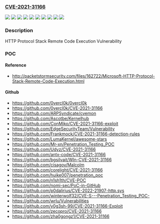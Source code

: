 ### [CVE-2021-31166](https://cve.mitre.org/cgi-bin/cvename.cgi?name=CVE-2021-31166)
![](https://img.shields.io/static/v1?label=Product&message=Windows%2010%20Version%202004%20for%2032-bit%20Systems&color=blue)
![](https://img.shields.io/static/v1?label=Product&message=Windows%2010%20Version%202004%20for%20ARM64-based%20Systems&color=blue)
![](https://img.shields.io/static/v1?label=Product&message=Windows%2010%20Version%202004%20for%20x64-based%20Systems&color=blue)
![](https://img.shields.io/static/v1?label=Product&message=Windows%2010%20Version%2020H2%20for%2032-bit%20Systems&color=blue)
![](https://img.shields.io/static/v1?label=Product&message=Windows%2010%20Version%2020H2%20for%20ARM64-based%20Systems&color=blue)
![](https://img.shields.io/static/v1?label=Product&message=Windows%2010%20Version%2020H2%20for%20x64-based%20Systems&color=blue)
![](https://img.shields.io/static/v1?label=Product&message=Windows%20Server%2C%20version%202004%20(Server%20Core%20installation)&color=blue)
![](https://img.shields.io/static/v1?label=Product&message=Windows%20Server%2C%20version%2020H2%20(Server%20Core%20Installation)&color=blue)
![](https://img.shields.io/static/v1?label=Version&message=n%2Fa&color=blue)
![](https://img.shields.io/static/v1?label=Vulnerability&message=Remote%20Code%20Execution&color=brighgreen)

### Description

HTTP Protocol Stack Remote Code Execution Vulnerability

### POC

#### Reference
- http://packetstormsecurity.com/files/162722/Microsoft-HTTP-Protocol-Stack-Remote-Code-Execution.html

#### Github
- https://github.com/0vercl0k/0vercl0k
- https://github.com/0vercl0k/CVE-2021-31166
- https://github.com/ARPSyndicate/cvemon
- https://github.com/Ascotbe/Kernelhub
- https://github.com/ConMiko/CVE-2021-31166-exploit
- https://github.com/EdgeSecurityTeam/Vulnerability
- https://github.com/Frankmock/CVE-2021-31166-detection-rules
- https://github.com/LumaKernel/awesome-stars
- https://github.com/Mr-xn/Penetration_Testing_POC
- https://github.com/Udyz/CVE-2021-31166
- https://github.com/antx-code/CVE-2021-31166
- https://github.com/bgsilvait/WIn-CVE-2021-31166
- https://github.com/cisagov/Malcolm
- https://github.com/corelight/CVE-2021-31166
- https://github.com/huike007/penetration_poc
- https://github.com/n1sh1th/CVE-POC
- https://github.com/nomi-sec/PoC-in-GitHub
- https://github.com/p0dalirius/CVE-2022-21907-http.sys
- https://github.com/winterwolf32/CVE-S---Penetration_Testing_POC-
- https://github.com/wrlu/Vulnerabilities
- https://github.com/y0g3sh-99/CVE-2021-31166-Exploit
- https://github.com/zecopro/CVE-2021-31166
- https://github.com/zha0gongz1/CVE-2021-31166

